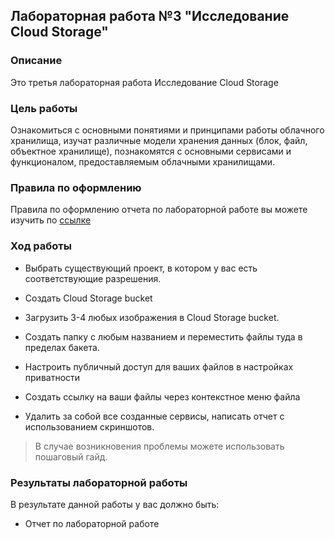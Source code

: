 ## Лабораторная работа №3 "Исследование Cloud Storage"
### Описание
Это третья лабораторная работа Исследование Cloud Storage

### Цель работы
Ознакомиться с основными понятиями и принципами работы облачного хранилища, изучат различные модели хранения данных (блок, файл, объектное хранилище), познакомятся с основными сервисами и функционалом, предоставляемым облачными хранилищами.

### Правила по оформлению

Правила по оформлению отчета по лабораторной работе вы можете изучить по [ссылке](../reportdesign.md)

### Ход работы

- Выбрать существующий проект, в котором у вас есть соответствующие разрешения.
  
- Создать Cloud Storage bucket
  
- Загрузить 3-4 любых изображения в Cloud Storage bucket.
  
- Создать папку с любым названием и переместить файлы туда в пределах бакета.
  
- Настроить публичный доступ для ваших файлов в настройках приватности
   
- Создать ссылку на ваши файлы через контекстное меню файла 

- Удалить за собой все созданные сервисы, написать отчет с использованием скриншотов.

> В случае возникновения проблемы можете использовать пошаговый гайд. 


### Результаты лабораторной работы
В результате данной работы у вас должно быть:

- Отчет по лабораторной работе


